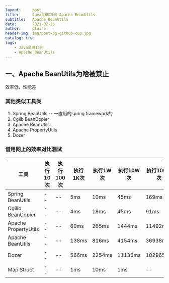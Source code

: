```yaml
---
layout:     post
title:      Java灵魂15问-Apache BeanUtils
subtitle:   Apache BeanUtils
date:       2021-02-23
author:     Claire
header-img: img/post-bg-github-cup.jpg
catalog: true
tags:
    - Java灵魂15问
    - Apache BeanUtils
---
```


## 一、Apache BeanUtils为啥被禁止

效率低，性能差

### 其他类似工具类

1. Spring BeanUtils -- 一直用的spring framework的
2. Cglib BeanCopier
3. Apache BeanUtils
4. Apache PropertyUtils
5. Dozer

### 借用网上的效率对比测试

|工具|执行10次|执行100次|执行1K次|执行1W次|执行10W次|执行100W次|
|--|--|--|--|--|--|--|
|Spring BeanUtils|--|--|5ms|10ms|45ms|169ms|
|Cgilib BeanCopier|--|--|4ms|18ms|45ms|91ms|
|Apache PropertyUtils|--|--|60ms|265ms|1444ms|11492ms|
|Apache BeanUtils|--|--|138ms|816ms|4154ms|36938ms|
|Dozer|--|--|566ms|2254ms|11136ms|102965ms|
|Map Struct|--|--|1ms|10ms|1ms|--|

